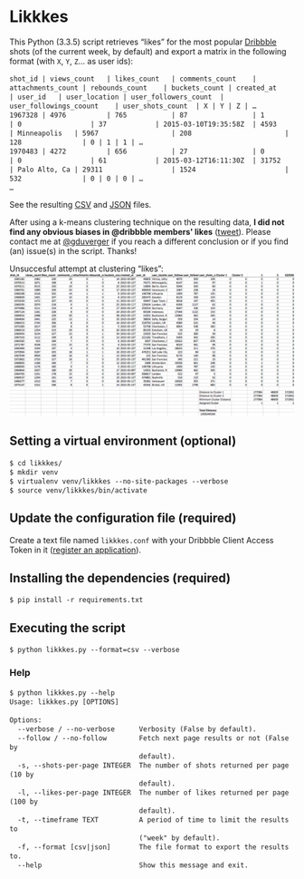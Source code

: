 Likkkes
=======

This Python (3.3.5) script retrieves “likes” for the most popular [Dribbble](https://dribbble.com/) shots (of the current week, by default) and export a matrix in the following format (with `X`, `Y`, `Z`… as user ids):

	shot_id	| views_count	| likes_count	| comments_count	| attachments_count	| rebounds_count	| buckets_count	| created_at			| user_id	| user_location	| user_followers_count	| user_followings_coount	| user_shots_count	| X	| Y	| Z	| …
	1967328	| 4976			| 765			| 87				| 1					| 0					| 37			| 2015-03-10T19:35:58Z	| 4593		| Minneapolis	| 5967					| 208						| 128				| 0	| 1	| 1	| …
	1970483	| 4272			| 656			| 27				| 0					| 0					| 61			| 2015-03-12T16:11:30Z	| 31752		| Palo Alto, Ca	| 29311					| 1524						| 532				| 0	| 0	| 0	| …
	…

See the resulting [CSV](https://github.com/gduverger/likkkes/blob/master/likkkes.csv) and [JSON](https://github.com/gduverger/likkkes/blob/master/likkkes.json) files.

After using a k-means clustering technique on the resulting data, **I did not find any obvious biases in @dribbble members' likes** ([tweet](https://twitter.com/gduverger/status/577174550061948930)). Please contact me at [@gduverger](https://twitter.com/gduverger) if you reach a different conclusion or if you find (an) issue(s) in the script. Thanks!

Unsuccesful attempt at clustering “likes”:
![K-means clustering](https://github.com/gduverger/likkkes/blob/master/likkkes.png)

Setting a virtual environment (optional)
----------------------------------------

	$ cd likkkes/
	$ mkdir venv
	$ virtualenv venv/likkkes --no-site-packages --verbose
	$ source venv/likkkes/bin/activate

Update the configuration file (required)
---------------------------------------

Create a text file named `likkkes.conf` with your Dribbble Client Access Token in it ([register an application](https://dribbble.com/account/applications/new)).

Installing the dependencies (required)
--------------------------------------

	$ pip install -r requirements.txt

Executing the script
--------------------

	$ python likkkes.py --format=csv --verbose

### Help

	$ python likkkes.py --help
	Usage: likkkes.py [OPTIONS]

	Options:
	  --verbose / --no-verbose      Verbosity (False by default).
	  --follow / --no-follow        Fetch next page results or not (False by
	                                default).
	  -s, --shots-per-page INTEGER  The number of shots returned per page (10 by
	                                default).
	  -l, --likes-per-page INTEGER  The number of likes returned per page (100 by
	                                default).
	  -t, --timeframe TEXT          A period of time to limit the results to
	                                ("week" by default).
	  -f, --format [csv|json]       The file format to export the results to.
	  --help                        Show this message and exit.
